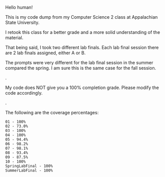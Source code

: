 Hello human!

This is my code dump from my Computer Science 2 class at Appalachian State University. 

I retook this class for a better grade and a more solid understanding of the material. 

That being said, I took two different lab finals. Each lab final session there are 2 lab finals assigned, either A or B. 

The prompts were very different for the lab final session in the summer compared the spring. I am sure this is the same case for the fall session.

.

My code does NOT give you a 100% completion grade. Please modify the code accordingly.

.

The following are the coverage percentages:
```
01 - 100%
02 - 73.0%
03 - 100%
04 - 100%
05 - 94.4%
06 - 98.2%
07 - 98.1%
08 - 93.4%
09 - 87.5%
10 - 100%
SpringLabFinal - 100%
SummerLabFinal - 100%
```
